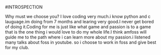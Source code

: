 #INTROSPECTION

Why must we choose you?
I love coding very much.i know python and c lauguage.im doing from 7 months and learing very good.I never get bored of doing it.Coding for me is just like what game and passion is to a game that is the one thing i would love to do my whole life.I think amfoss will guide me to the path where i can learn more about my passion.i listened many talks about foss in youtube. so i choose to work in foss and give best for my club.
